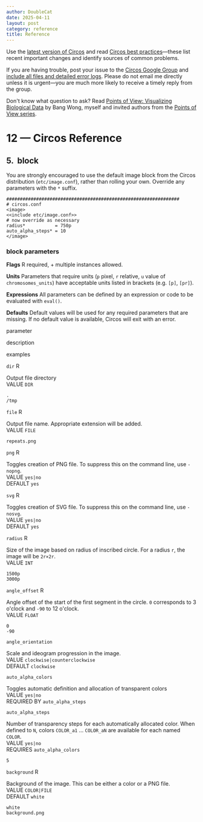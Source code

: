 ```yaml
---
author: DoubleCat
date: 2025-04-11
layout: post
category: reference
title: Reference
---
```


Use the [latest version of Circos](/software/download/circos/) and read
[Circos best
practices](/documentation/tutorials/reference/best_practices/)—these list
recent important changes and identify sources of common problems.

If you are having trouble, post your issue to the [Circos Google
Group](https://groups.google.com/group/circos-data-visualization) and [include
all files and detailed error logs](/support/support/). Please do not email me
directly unless it is urgent—you are much more likely to receive a timely
reply from the group.

Don't know what question to ask? Read [Points of View: Visualizing Biological
Data](https://www.nature.com/nmeth/journal/v9/n12/full/nmeth.2258.html) by
Bang Wong, myself and invited authors from the [Points of View
series](https://mk.bcgsc.ca/pointsofview).

# 12 — Circos Reference

## 5\. <image> block

You are strongly encouraged to use the default image block from the Circos
distribution (`etc/image.conf`), rather than rolling your own. Override any
parameters with the `*` suffix.

    
    
    ################################################################
    # circos.conf
    <image>
    <<include etc/image.conf>>
    # now override as necessary
    radius*           = 750p
    auto_alpha_steps* = 10
    </image>
    

### block parameters

**Flags** R required, + multiple instances allowed.

**Units** Parameters that require units (`p` pixel, `r` relative, `u` value of
`chromosomes_units`) have acceptable units listed in brackets (e.g. `[p]`,
`[pr]`).

**Expressions** All parameters can be defined by an expression or code to be
evaluated with `eval()`.

**Defaults** Default values will be used for any required parameters that are
missing. If no default value is available, Circos will exit with an error.

parameter

description

examples

  

`dir` R

Output file directory  
VALUE `DIR`

`.`  
`/tmp`

  

`file` R

Output file name. Appropriate extension will be added.  
VALUE `FILE`

`repeats.png`

  

`png` R

Toggles creation of PNG file. To suppress this on the command line, use
`-nopng`.  
VALUE `yes|no`  
DEFAULT `yes`

  

`svg` R

Toggles creation of SVG file. To suppress this on the command line, use
`-nosvg`.  
VALUE `yes|no`  
DEFAULT `yes`

  

`radius` R

Size of the image based on radius of inscribed circle. For a radius `r`, the
image will be `2r×2r`.  
VALUE `INT`

`1500p`  
`3000p`

  

`angle_offset` R

Angle offset of the start of the first segment in the circle. `0` corresponds
to 3 o'clock and `-90` to 12 o'clock.  
VALUE `FLOAT`

`0`  
`-90`

  

`angle_orientation`

Scale and ideogram progression in the image.  
VALUE `clockwise|counterclockwise`  
DEFAULT `clockwise`

  

`auto_alpha_colors`

Toggles automatic definition and allocation of transparent colors  
VALUE `yes|no`  
REQUIRED BY `auto_alpha_steps`

  

`auto_alpha_steps`

Number of transparency steps for each automatically allocated color. When
defined to `N`, colors `COLOR_a1` ... `COLOR_aN` are available for each named
`COLOR`.  
VALUE `yes|no`  
REQUIRES `auto_alpha_colors`

`5`

  

`background` R

Background of the image. This can be either a color or a PNG file.  
VALUE `COLOR|FILE`  
DEFAULT `white`

`white`  
`background.png`

  

